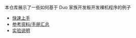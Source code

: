 本仓库展示了一些如何基于 Duo 家族开发板开发裸机程序的例子

- [快速上手][1]
- [参考资料/手册汇总][2]
- [实验说明][3]

[1]:./docs/quick_guide.md
[2]:./docs/reference.md
[3]:./docs/labs/0.index.md



